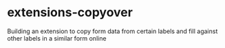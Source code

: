 # extensions-copyover
Building an extension to copy form data from certain labels and fill against other labels in a similar form online
